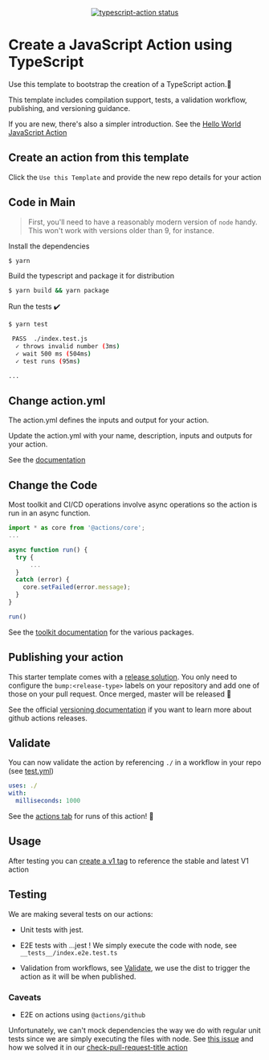 <p align="center">
  <a href="https://github.com/actions/typescript-action/actions"><img alt="typescript-action status" src="https://github.com/actions/typescript-action/workflows/build-test/badge.svg"></a>
</p>

# Create a JavaScript Action using TypeScript

Use this template to bootstrap the creation of a TypeScript action.:rocket:

This template includes compilation support, tests, a validation workflow, publishing, and versioning guidance.

If you are new, there's also a simpler introduction. See the [Hello World JavaScript Action](https://github.com/actions/hello-world-javascript-action)

## Create an action from this template

Click the `Use this Template` and provide the new repo details for your action

## Code in Main

> First, you'll need to have a reasonably modern version of `node` handy. This won't work with versions older than 9, for instance.

Install the dependencies

```bash
$ yarn
```

Build the typescript and package it for distribution

```bash
$ yarn build && yarn package
```

Run the tests :heavy_check_mark:

```bash
$ yarn test

 PASS  ./index.test.js
  ✓ throws invalid number (3ms)
  ✓ wait 500 ms (504ms)
  ✓ test runs (95ms)

...
```

## Change action.yml

The action.yml defines the inputs and output for your action.

Update the action.yml with your name, description, inputs and outputs for your action.

See the [documentation](https://help.github.com/en/articles/metadata-syntax-for-github-actions)

## Change the Code

Most toolkit and CI/CD operations involve async operations so the action is run in an async function.

```javascript
import * as core from '@actions/core';
...

async function run() {
  try {
      ...
  }
  catch (error) {
    core.setFailed(error.message);
  }
}

run()
```

See the [toolkit documentation](https://github.com/actions/toolkit/blob/master/README.md#packages) for the various packages.

## Publishing your action

This starter template comes with a [release solution](.github/workflows/release.yml).
You only need to configure the `bump:<release-type>` labels on your repository and add one of those on your pull request. Once merged, master will be released :rocket:

See the official [versioning documentation](https://github.com/actions/toolkit/blob/master/docs/action-versioning.md) if you want to learn more about github actions releases.

## Validate

You can now validate the action by referencing `./` in a workflow in your repo (see [test.yml](.github/workflows/test.yml))

```yaml
uses: ./
with:
  milliseconds: 1000
```

See the [actions tab](https://github.com/actions/typescript-action/actions) for runs of this action! :rocket:

## Usage

After testing you can [create a v1 tag](https://github.com/actions/toolkit/blob/master/docs/action-versioning.md) to reference the stable and latest V1 action

## Testing

We are making several tests on our actions:

- Unit tests with jest.

- E2E tests with ...jest ! We simply execute the code with node, see `__tests__/index.e2e.test.ts`

- Validation from workflows, see [Validate](#validate), we use the dist to trigger the action as it will be when published.

### Caveats

- E2E on actions using `@actions/github`

Unfortunately, we can't mock dependencies the way we do with regular unit tests since we are simply executing the files with node. See [this issue](https://github.com/actions/toolkit/issues/71) and how we solved it in our [check-pull-request-title action](https://github.m6web.fr/bedrock-actions/check-pull-request-title/tree/main/__tests__)
